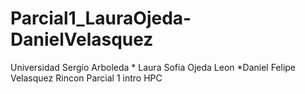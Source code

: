 # Parcial1_LauraOjeda-DanielVelasquez
Universidad Sergio Arboleda * Laura Sofia Ojeda Leon *Daniel Felipe Velasquez Rincon Parcial 1 intro HPC
